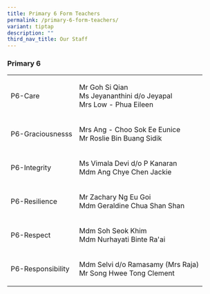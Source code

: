 ```yaml
---
title: Primary 6 Form Teachers
permalink: /primary-6-form-teachers/
variant: tiptap
description: ""
third_nav_title: Our Staff
---
```

<h3><strong>Primary 6</strong></h3>
<table style="minWidth: 50px">
<colgroup>
<col>
<col>
</colgroup>
<tbody>
<tr>
<td rowspan="1" colspan="1">
<p>P6-Care</p>
</td>
<td rowspan="1" colspan="1">
<p>Mr Goh Si Qian
<br>Ms Jeyananthini d/o Jeyapal
<br>Mrs Low - Phua Eileen</p>
</td>
</tr>
<tr>
<td rowspan="1" colspan="1">
<p>P6-Graciousnesss</p>
</td>
<td rowspan="1" colspan="1">
<p>Mrs Ang - Choo Sok Ee Eunice
<br>Mr Roslie Bin Buang Sidik</p>
</td>
</tr>
<tr>
<td rowspan="1" colspan="1">
<p>P6-Integrity</p>
</td>
<td rowspan="1" colspan="1">
<p>Ms Vimala Devi d/o P Kanaran
<br>Mdm Ang Chye Chen Jackie</p>
</td>
</tr>
<tr>
<td rowspan="1" colspan="1">
<p>P6-Resilience</p>
</td>
<td rowspan="1" colspan="1">
<p>Mr Zachary Ng Eu Goi
<br>Mdm Geraldine Chua Shan Shan</p>
</td>
</tr>
<tr>
<td rowspan="1" colspan="1">
<p>P6-Respect</p>
</td>
<td rowspan="1" colspan="1">
<p>Mdm Soh Seok Khim
<br>Mdm Nurhayati Binte Ra'ai</p>
</td>
</tr>
<tr>
<td rowspan="1" colspan="1">
<p>P6-Responsibility</p>
</td>
<td rowspan="1" colspan="1">
<p>Mdm Selvi d/o Ramasamy (Mrs Raja)
<br>Mr Song Hwee Tong Clement</p>
</td>
</tr>
</tbody>
</table>
<p></p>